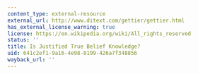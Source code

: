 ```yaml
---
content_type: external-resource
external_url: http://www.ditext.com/gettier/gettier.html
has_external_license_warning: true
license: https://en.wikipedia.org/wiki/All_rights_reserved
status: ''
title: Is Justified True Belief Knowledge?
uid: 641c2ef1-9a16-4e98-8199-426a7f348856
wayback_url: ''
---
```

